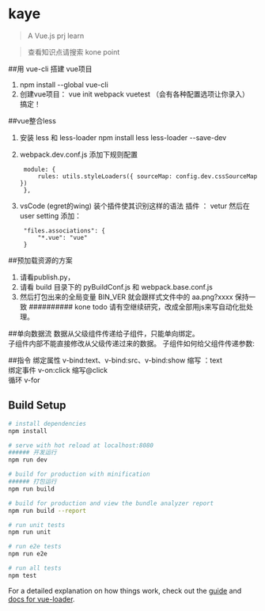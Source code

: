 # kaye

> A Vue.js prj  learn

> 查看知识点请搜索 kone point

##用 vue-cli 搭建 vue项目
 
1. npm install --global vue-cli
2. 创建vue项目： vue init webpack vuetest  （会有各种配置选项让你录入）
搞定！

##vue整合less
1. 安装  less  和 less-loader
npm install less less-loader --save-dev

2. webpack.dev.conf.js 添加下规则配置

		module: {
			rules: utils.styleLoaders({ sourceMap: config.dev.cssSourceMap })
		},


3. vsCode (egret的wing)  装个插件使其识别这样的语法
插件 ： vetur
然后在user setting 添加：

		"files.associations": {
			"*.vue": "vue"
		}


##预加载资源的方案
1. 请看publish.py，
2. 请看 build 目录下的 pyBuildConf.js 和 webpack.base.conf.js
3. 然后打包出来的全局变量 BIN_VER 就会跟样式文件中的 aa.png?xxxx  保持一致
##########   kone todo 请有空继续研究，改成全部用js来写自动化批处理。  


##单向数据流
数据从父级组件传递给子组件，只能单向绑定。  
子组件内部不能直接修改从父级传递过来的数据。
子组件如何给父组件传递参数:

##指令
绑定属性   v-bind:text、v-bind:src、v-bind:show   缩写 ：text  
绑定事件   v-on:click  缩写@click  
循环  v-for




## Build Setup

``` bash
# install dependencies
npm install

# serve with hot reload at localhost:8080
###### 开发运行
npm run dev

# build for production with minification
###### 打包运行
npm run build

# build for production and view the bundle analyzer report
npm run build --report

# run unit tests
npm run unit

# run e2e tests
npm run e2e

# run all tests
npm test
```

For a detailed explanation on how things work, check out the [guide](http://vuejs-templates.github.io/webpack/) and [docs for vue-loader](http://vuejs.github.io/vue-loader).
